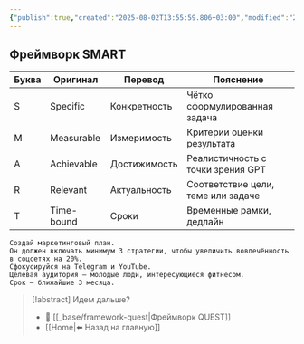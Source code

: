 ```yaml
---
{"publish":true,"created":"2025-08-02T13:55:59.806+03:00","modified":"2025-08-02T13:55:59.813+03:00","cssclasses":""}
---
```


## Фреймворк SMART

| Буква | Оригинал   | Перевод      | Пояснение                          |
| ----- | ---------- | ------------ | ---------------------------------- |
| S     | Specific   | Конкретность | Чётко сформулированная задача      |
| M     | Measurable | Измеримость  | Критерии оценки результата         |
| A     | Achievable | Достижимость | Реалистичность с точки зрения GPT  |
| R     | Relevant   | Актуальность | Соответствие цели, теме или задаче |
| T     | Time-bound | Сроки        | Временные рамки, дедлайн           |


```
Создай маркетинговый план.
Он должен включать минимум 3 стратегии, чтобы увеличить вовлечённость в соцсетях на 20%.
Сфокусируйся на Telegram и YouTube.
Целевая аудитория — молодые люди, интересующиеся фитнесом.
Срок — ближайшие 3 месяца.
```

> [!abstract] Идем дальше?
> - 🧠 [[_base/framework-quest\|Фреймворк QUEST]]
> - [[Home\|⬅️ Назад на главную]]